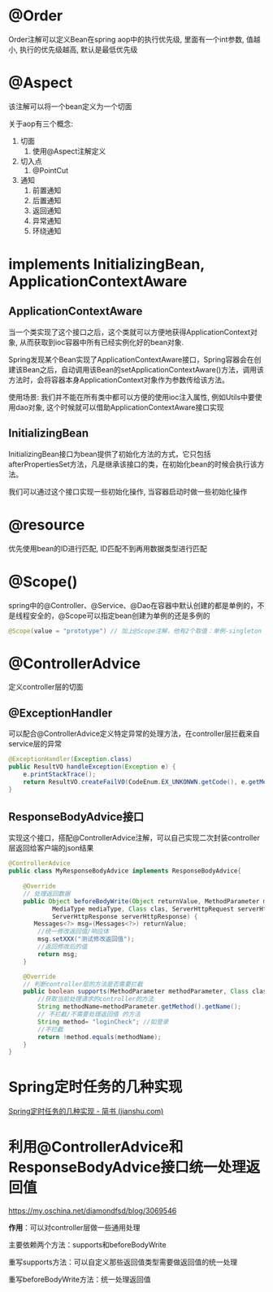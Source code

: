 # @Order

Order注解可以定义Bean在spring aop中的执行优先级, 里面有一个int参数, 值越小, 执行的优先级越高, 默认是最低优先级

# @Aspect

该注解可以将一个bean定义为一个切面

关于aop有三个概念:

1. 切面
   1. 使用@Aspect注解定义
2. 切入点
   1. @PointCut
3. 通知
   1. 前置通知
   2. 后置通知
   3. 返回通知
   4. 异常通知
   5. 环绕通知

# implements InitializingBean, ApplicationContextAware

## ApplicationContextAware

当一个类实现了这个接口之后，这个类就可以方便地获得ApplicationContext对象, 从而获取到ioc容器中所有已经实例化好的bean对象.

Spring发现某个Bean实现了ApplicationContextAware接口，Spring容器会在创建该Bean之后，自动调用该Bean的setApplicationContextAware()方法，调用该方法时，会将容器本身ApplicationContext对象作为参数传给该方法。

使用场景: 我们并不能在所有类中都可以方便的使用ioc注入属性, 例如Utils中要使用dao对象, 这个时候就可以借助ApplicationContextAware接口实现

## InitializingBean

InitializingBean接口为bean提供了初始化方法的方式，它只包括afterPropertiesSet方法，凡是继承该接口的类，在初始化bean的时候会执行该方法。

我们可以通过这个接口实现一些初始化操作, 当容器启动时做一些初始化操作

# @resource

优先使用bean的ID进行匹配, ID匹配不到再用数据类型进行匹配

# @Scope()

spring中的@Controller、@Service、@Dao在容器中默认创建的都是单例的，不是线程安全的，@Scope可以指定bean创建为单例的还是多例的

```java
@Scope(value = "prototype") // 加上@Scope注解，他有2个取值：单例-singleton 多实例-prototype
```

# @ControllerAdvice

定义controller层的切面

## @ExceptionHandler

可以配合@ControllerAdvice定义特定异常的处理方法，在controller层拦截来自service层的异常

```java
@ExceptionHandler(Exception.class)
public ResultVO handleException(Exception e) {
    e.printStackTrace();
    return ResultVO.createFailVO(CodeEnum.EX_UNKONWN.getCode(), e.getMessage());
}
```

## ResponseBodyAdvice接口

实现这个接口，搭配@ControllerAdvice注解，可以自己实现二次封装controller层返回给客户端的json结果

```java
@ControllerAdvice
public class MyResponseBodyAdvice implements ResponseBodyAdvice{
    
    @Override
    // 处理返回数据
    public Object beforeBodyWrite(Object returnValue, MethodParameter methodParameter,
            MediaType mediaType, Class clas, ServerHttpRequest serverHttpRequest,
            ServerHttpResponse serverHttpResponse) {
       Messages<?> msg=(Messages<?>) returnValue;
        //统一修改返回值/响应体
        msg.setXXX("测试修改返回值");
        //返回修改后的值
        return msg;
    }

    @Override
    // 判断controller层的方法是否需要拦截
    public boolean supports(MethodParameter methodParameter, Class clas) {
        //获取当前处理请求的controller的方法
        String methodName=methodParameter.getMethod().getName(); 
        // 不拦截/不需要处理返回值 的方法
        String method= "loginCheck"; //如登录
        //不拦截
        return !method.equals(methodName);
    }
}
```

# Spring定时任务的几种实现

[Spring定时任务的几种实现 - 简书 (jianshu.com)](https://www.jianshu.com/p/fb3c768c2256)

# 利用@ControllerAdvice和ResponseBodyAdvice接口统一处理返回值

https://my.oschina.net/diamondfsd/blog/3069546

**作用**：可以对controller层做一些通用处理

主要依赖两个方法：supports和beforeBodyWrite

重写supports方法：可以自定义那些返回值类型需要做返回值的统一处理

重写beforeBodyWrite方法：统一处理返回值





